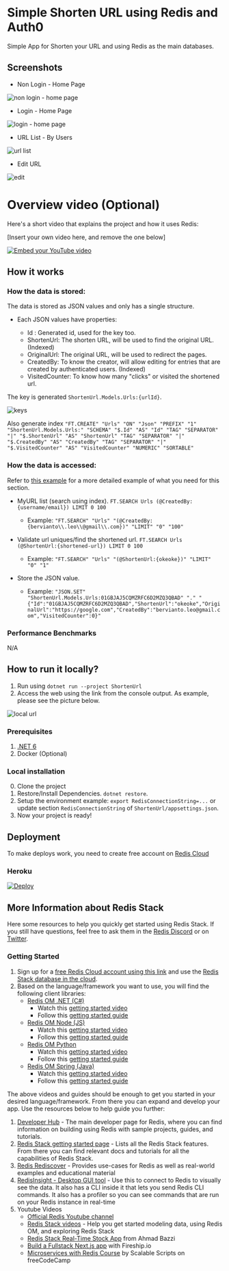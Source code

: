 # Simple Shorten URL using Redis and Auth0

Simple App for Shorten your URL and using Redis as the main databases.

## Screenshots

* Non Login - Home Page

![non login - home page](https://user-images.githubusercontent.com/15927349/185797075-40fb4fa9-b928-417c-8886-eb4134afc564.png)

* Login - Home Page

![login - home page](https://user-images.githubusercontent.com/15927349/185797124-65df6999-ecd4-4889-a93e-66f21e0354a0.png)

* URL List - By Users

![url list](https://user-images.githubusercontent.com/15927349/185799021-c377edcb-8fd4-4290-be83-0ac447f3480d.png)

* Edit URL

![edit](https://user-images.githubusercontent.com/15927349/185799033-91b860a7-890d-41ab-aa16-e4c554f7b127.png)


# Overview video (Optional)

Here's a short video that explains the project and how it uses Redis:

[Insert your own video here, and remove the one below]

[![Embed your YouTube video](https://i.ytimg.com/vi/vyxdC1qK4NE/maxresdefault.jpg)](https://www.youtube.com/watch?v=vyxdC1qK4NE)

## How it works

### How the data is stored:

The data is stored as JSON values and only has a single structure.

* Each JSON values have properties:

  * Id : Generated id, used for the key too.
  * ShortenUrl: The shorten URL, will be used to find the original URL. (Indexed)
  * OriginalUrl: The original URL, will be used to redirect the pages.
  * CreatedBy: To know the creator, will allow editing for entries that are created by authenticated users. (Indexed)
  * VisitedCounter: To know how many "clicks" or visited the shortened url.

The key is generated `ShortenUrl.Models.Urls:{urlId}`.

![keys](https://user-images.githubusercontent.com/15927349/187076057-a58836d6-fc2a-4f90-96db-7bb55151829f.png)

Also generate index `"FT.CREATE" "Urls" "ON" "Json" "PREFIX" "1" "ShortenUrl.Models.Urls:" "SCHEMA" "$.Id" "AS" "Id" "TAG" "SEPARATOR" "|" "$.ShortenUrl" "AS" "ShortenUrl" "TAG" "SEPARATOR" "|" "$.CreatedBy" "AS" "CreatedBy" "TAG" "SEPARATOR" "|" "$.VisitedCounter" "AS" "VisitedCounter" "NUMERIC" "SORTABLE"`

### How the data is accessed:

Refer to [this example](https://github.com/redis-developer/basic-analytics-dashboard-redis-bitmaps-nodejs#how-the-data-is-accessed) for a more detailed example of what you need for this section.

* MyURL list (search using index). `FT.SEARCH Urls (@CreatedBy:{username/email}) LIMIT 0 100`
  * Example: `"FT.SEARCH" "Urls" "(@CreatedBy:{bervianto\\.leo\\@gmail\\.com})" "LIMIT" "0" "100"`

* Validate url uniques/find the shortened url. `FT.SEARCH Urls (@ShortenUrl:{shortened-url}) LIMIT 0 100`
  * Example: `"FT.SEARCH" "Urls" "(@ShortenUrl:{okeoke})" "LIMIT" "0" "1"`

* Store the JSON value.

  * Example: `"JSON.SET" "ShortenUrl.Models.Urls:01GBJAJ5CQMZRFC6D2MZQ3QBAD" "." "{"Id":"01GBJAJ5CQMZRFC6D2MZQ3QBAD","ShortenUrl":"okeoke","OriginalUrl":"https://google.com","CreatedBy":"bervianto.leo@gmail.com","VisitedCounter":0}"`

### Performance Benchmarks

N/A

## How to run it locally?

1. Run using `dotnet run --project ShortenUrl`
2. Access the web using the link from the console output. As example, please see the picture below.

![local url](https://user-images.githubusercontent.com/15927349/185796855-530543e0-c4ca-47e3-afba-11b6119324d0.png)

### Prerequisites

1. [.NET 6](https://dotnet.microsoft.com/en-us/download/dotnet/6.0)
2. Docker (Optional)

### Local installation

0. Clone the project
1. Restore/Install Dependencies. `dotnet restore`.
2. Setup the environment example: `export RedisConnectionString=...` or update section `RedisConnectionString` of `ShortenUrl/appsettings.json`.
3. Now your project is ready!

## Deployment

To make deploys work, you need to create free account on [Redis Cloud](https://redis.info/try-free-dev-to)

### Heroku

[![Deploy](https://www.herokucdn.com/deploy/button.svg)](https://heroku.com/deploy?template=https://github.com/bervProject/shorten-url)

## More Information about Redis Stack

Here some resources to help you quickly get started using Redis Stack. If you still have questions, feel free to ask them in the [Redis Discord](https://discord.gg/redis) or on [Twitter](https://twitter.com/redisinc).

### Getting Started

1. Sign up for a [free Redis Cloud account using this link](https://redis.info/try-free-dev-to) and use the [Redis Stack database in the cloud](https://developer.redis.com/create/rediscloud).
1. Based on the language/framework you want to use, you will find the following client libraries:
    - [Redis OM .NET (C#)](https://github.com/redis/redis-om-dotnet)
        - Watch this [getting started video](https://www.youtube.com/watch?v=ZHPXKrJCYNA)
        - Follow this [getting started guide](https://redis.io/docs/stack/get-started/tutorials/stack-dotnet/)
    - [Redis OM Node (JS)](https://github.com/redis/redis-om-node)
        - Watch this [getting started video](https://www.youtube.com/watch?v=KUfufrwpBkM)
        - Follow this [getting started guide](https://redis.io/docs/stack/get-started/tutorials/stack-node/)
    - [Redis OM Python](https://github.com/redis/redis-om-python)
        - Watch this [getting started video](https://www.youtube.com/watch?v=PPT1FElAS84)
        - Follow this [getting started guide](https://redis.io/docs/stack/get-started/tutorials/stack-python/)
    - [Redis OM Spring (Java)](https://github.com/redis/redis-om-spring)
        - Watch this [getting started video](https://www.youtube.com/watch?v=YhQX8pHy3hk)
        - Follow this [getting started guide](https://redis.io/docs/stack/get-started/tutorials/stack-spring/)

The above videos and guides should be enough to get you started in your desired language/framework. From there you can expand and develop your app. Use the resources below to help guide you further:

1. [Developer Hub](https://redis.info/devhub) - The main developer page for Redis, where you can find information on building using Redis with sample projects, guides, and tutorials.
1. [Redis Stack getting started page](https://redis.io/docs/stack/) - Lists all the Redis Stack features. From there you can find relevant docs and tutorials for all the capabilities of Redis Stack.
1. [Redis Rediscover](https://redis.com/rediscover/) - Provides use-cases for Redis as well as real-world examples and educational material
1. [RedisInsight - Desktop GUI tool](https://redis.info/redisinsight) - Use this to connect to Redis to visually see the data. It also has a CLI inside it that lets you send Redis CLI commands. It also has a profiler so you can see commands that are run on your Redis instance in real-time
1. Youtube Videos
    - [Official Redis Youtube channel](https://redis.info/youtube)
    - [Redis Stack videos](https://www.youtube.com/watch?v=LaiQFZ5bXaM&list=PL83Wfqi-zYZFIQyTMUU6X7rPW2kVV-Ppb) - Help you get started modeling data, using Redis OM, and exploring Redis Stack
    - [Redis Stack Real-Time Stock App](https://www.youtube.com/watch?v=mUNFvyrsl8Q) from Ahmad Bazzi
    - [Build a Fullstack Next.js app](https://www.youtube.com/watch?v=DOIWQddRD5M) with Fireship.io
    - [Microservices with Redis Course](https://www.youtube.com/watch?v=Cy9fAvsXGZA) by Scalable Scripts on freeCodeCamp
